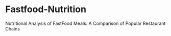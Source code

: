 # Fastfood-Nutrition
Nutritional Analysis of FastFood Meals: A Comparison of Popular Restaurant Chains
